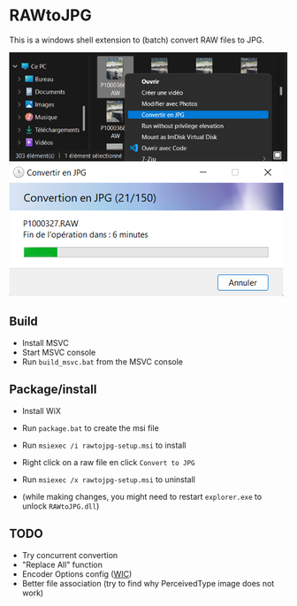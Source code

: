 RAWtoJPG
============

This is a windows shell extension to (batch) convert RAW files to JPG.

![Screenshot](screen.png)
![Screenshot](screen2.png)


Build
-----

* Install MSVC
* Start MSVC console
* Run ```build_msvc.bat``` from the MSVC console

Package/install
-------

* Install WiX
* Run ```package.bat``` to create the msi file
* Run ```msiexec /i rawtojpg-setup.msi``` to install

* Right click on a raw file en click ```Convert to JPG```

* Run ```msiexec /x rawtojpg-setup.msi``` to uninstall

* (while making changes, you might need to restart ```explorer.exe``` to unlock ```RAWtoJPG.dll```)

TODO
----
* Try concurrent convertion
* "Replace All" function
* Encoder Options config ([WIC](https://docs.microsoft.com/en-us/windows/win32/wic/-wic-creating-encoder#encoder-options-usage))
* Better file association (try to find why PerceivedType image does not work)